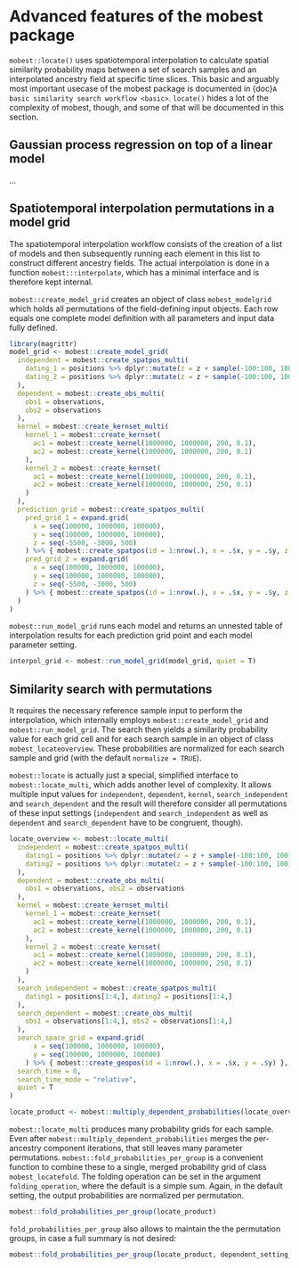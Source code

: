 # Advanced features of the mobest package

`mobest::locate()` uses spatiotemporal interpolation to calculate spatial similarity probability maps between a set of search samples and an interpolated ancestry field at specific time slices. This basic and arguably most important usecase of the mobest package is documented in {doc}`A basic similarity search workflow <basic>`. `locate()` hides a lot of the complexity of mobest, though, and some of that will be documented in this section.

## Gaussian process regression on top of a linear model

...

## Spatiotemporal interpolation permutations in a model grid

The spatiotemporal interpolation workflow consists of the creation of a list of models and then subsequently running each element in this list to construct different ancestry fields. The actual interpolation is done in a function `mobest:::interpolate`, which has a minimal interface and is therefore kept internal.

`mobest::create_model_grid` creates an object of class `mobest_modelgrid` which holds all permutations of the field-defining input objects. Each row equals one complete model definition with all parameters and input data fully defined.

```r
library(magrittr)
model_grid <- mobest::create_model_grid(
  independent = mobest::create_spatpos_multi(
    dating_1 = positions %>% dplyr::mutate(z = z + sample(-100:100, 100)),
    dating_2 = positions %>% dplyr::mutate(z = z + sample(-100:100, 100))
  ),
  dependent = mobest::create_obs_multi(
    obs1 = observations,
    obs2 = observations
  ),
  kernel = mobest::create_kernset_multi(
    kernel_1 = mobest::create_kernset(
      ac1 = mobest::create_kernel(1000000, 1000000, 200, 0.1),
      ac2 = mobest::create_kernel(1000000, 1000000, 200, 0.1)
    ),
    kernel_2 = mobest::create_kernset(
      ac1 = mobest::create_kernel(1000000, 1000000, 200, 0.1),
      ac2 = mobest::create_kernel(1000000, 1000000, 250, 0.1)
    )
  ),
  prediction_grid = mobest::create_spatpos_multi(
    pred_grid_1 = expand.grid(
      x = seq(100000, 1000000, 100000), 
      y = seq(100000, 1000000, 100000),
      z = seq(-5500, -3000, 500)
    ) %>% { mobest::create_spatpos(id = 1:nrow(.), x = .$x, y = .$y, z = .$z) },
    pred_grid_2 = expand.grid(
      x = seq(100000, 1000000, 100000), 
      y = seq(100000, 1000000, 100000),
      z = seq(-5500, -3000, 500)
    ) %>% { mobest::create_spatpos(id = 1:nrow(.), x = .$x, y = .$y, z = .$z) }
  )
)
```

`mobest::run_model_grid` runs each model and returns an unnested table of interpolation results for each prediction grid point and each model parameter setting.

```r
interpol_grid <- mobest::run_model_grid(model_grid, quiet = T)
```

## Similarity search with permutations

It requires the necessary reference sample input to perform the interpolation, which internally employs `mobest::create_model_grid` and `mobest::run_model_grid`. The search then yields a similarity probability value for each grid cell and for each search sample in an object of class `mobest_locateoverview`. These probabilities are normalized for each search sample and grid (with the default `normalize = TRUE`).

`mobest::locate` is actually just a special, simplified interface to `mobest::locate_multi`, which adds another level of complexity. It allows multiple input values for `independent`, `dependent`, `kernel`, `search_independent` and `search_dependent` and the result will therefore consider all permutations of these input settings (`independent` and `search_independent` as well as `dependent` and `search_dependent` have to be congruent, though).

```r
locate_overview <- mobest::locate_multi(
  independent = mobest::create_spatpos_multi(
    dating1 = positions %>% dplyr::mutate(z = z + sample(-100:100, 100)),
    dating2 = positions %>% dplyr::mutate(z = z + sample(-100:100, 100))
  ),
  dependent = mobest::create_obs_multi(
    obs1 = observations, obs2 = observations
  ),
  kernel = mobest::create_kernset_multi(
    kernel_1 = mobest::create_kernset(
      ac1 = mobest::create_kernel(1000000, 1000000, 200, 0.1),
      ac2 = mobest::create_kernel(1000000, 1000000, 200, 0.1)
    ),
    kernel_2 = mobest::create_kernset(
      ac1 = mobest::create_kernel(1000000, 1000000, 200, 0.1),
      ac2 = mobest::create_kernel(1000000, 1000000, 250, 0.1)
    )
  ),
  search_independent = mobest::create_spatpos_multi(
    dating1 = positions[1:4,], dating2 = positions[1:4,]
  ),
  search_dependent = mobest::create_obs_multi(
    obs1 = observations[1:4,], obs2 = observations[1:4,]
  ),
  search_space_grid = expand.grid(
      x = seq(100000, 1000000, 100000), 
      y = seq(100000, 1000000, 100000)
    ) %>% { mobest::create_geopos(id = 1:nrow(.), x = .$x, y = .$y) },
  search_time = 0,
  search_time_mode = "relative",
  quiet = T
)

locate_product <- mobest::multiply_dependent_probabilities(locate_overview)
```

`mobest::locate_multi` produces many probability grids for each sample. Even after `mobest::multiply_dependent_probabilities` merges the per-ancestry component iterations, that still leaves many parameter permutations. `mobest::fold_probabilities_per_group` is a convenient function to combine these to a single, merged probability grid of class `mobest_locatefold`. The folding operation can be set in the argument `folding_operation`, where the default is a simple sum. Again, in the default setting, the output probabilities are normalized per permutation.

```r
mobest::fold_probabilities_per_group(locate_product)
```

`fold_probabilities_per_group` also allows to maintain the the permutation groups, in case a full summary is not desired:

```r
mobest::fold_probabilities_per_group(locate_product, dependent_setting_id, kernel_setting_id)
```
